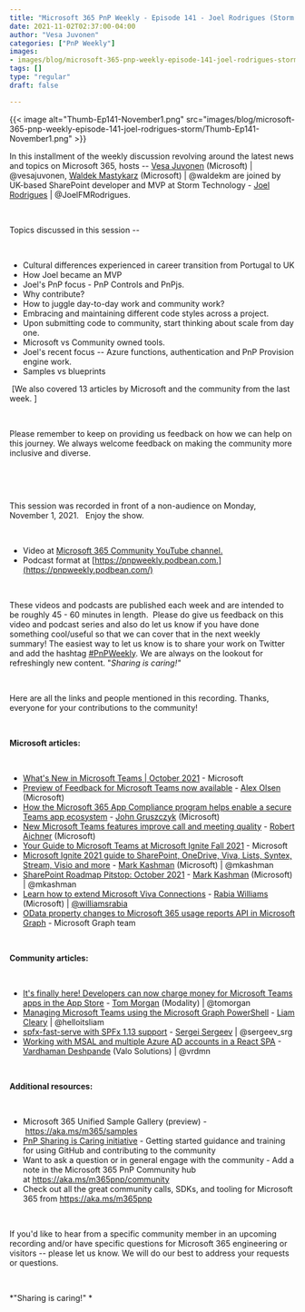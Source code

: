```yaml
---
title: "Microsoft 365 PnP Weekly - Episode 141 - Joel Rodrigues (Storm Technologies)"
date: 2021-11-02T02:37:00-04:00
author: "Vesa Juvonen"
categories: ["PnP Weekly"]
images:
- images/blog/microsoft-365-pnp-weekly-episode-141-joel-rodrigues-storm/Thumb-Ep141-November1.png
tags: []
type: "regular"
draft: false

---
```


{{< image alt="Thumb-Ep141-November1.png" src="images/blog/microsoft-365-pnp-weekly-episode-141-joel-rodrigues-storm/Thumb-Ep141-November1.png" >}}
 

In this installment of the weekly discussion revolving around the latest
news and topics on Microsoft 365, hosts -- [Vesa
Juvonen](http://twitter.com/vesajuvonen) (Microsoft) \|
\@vesajuvonen, [Waldek
Mastykarz](http://twitter.com/waldekm) (Microsoft) \| \@waldekm are
joined by UK-based SharePoint developer and MVP at Storm Technology -
[Joel Rodrigues](http://twitter.com/JoelFMRodrigues) \|
\@JoelFMRodrigues.

 

Topics discussed in this session --

 

-   Cultural differences experienced in career transition from Portugal
    to UK
-   How Joel became an MVP
-   Joel's PnP focus - PnP Controls and PnPjs.   
-   Why contribute? 
-   How to juggle day-to-day work and community work? 
-   Embracing and maintaining different code styles across a project. 
-   Upon submitting code to community, start thinking about scale from
    day one. 
-   Microsoft vs Community owned tools.
-   Joel's recent focus -- Azure functions, authentication and PnP
    Provision engine work.
-   Samples vs blueprints     

 [We also covered 13 articles by Microsoft and the community from the
last week. ]

 

Please remember to keep on providing us feedback on how we can help on
this journey. We always welcome feedback on making the community more
inclusive and diverse.

 



 

This session was recorded in front of a non-audience on Monday, November
1, 2021.   Enjoy the show. 

 

-   Video at [Microsoft 365 Community YouTube
    channel.](https://aka.ms/m365pnp-videos)
-   Podcast format
    at [https://pnpweekly.podbean.com.](https://pnpweekly.podbean.com/)

 

These videos and podcasts are published each week and are intended to be
roughly 45 - 60 minutes in length.  Please do give us feedback on this
video and podcast series and also do let us know if you have done
something cool/useful so that we can cover that in the next weekly
summary! The easiest way to let us know is to share your work on Twitter
and add the
hashtag [#PnPWeekly](https://twitter.com/search?q=%23pnpweekly). We are
always on the lookout for refreshingly new content. "*Sharing is
caring!"* 

 

Here are all the links and people mentioned in this recording. Thanks,
everyone for your contributions to the community!

 

**Microsoft articles:**

 

-   [What's New in Microsoft Teams \| October
    2021](https://techcommunity.microsoft.com/t5/microsoft-teams-blog/what-s-new-in-microsoft-teams-october-2021/ba-p/2824105) -
    Microsoft
-   [Preview of Feedback for Microsoft Teams now
    available](https://techcommunity.microsoft.com/t5/microsoft-teams-blog/preview-of-feedback-for-microsoft-teams-now-available/ba-p/2896845) -
    [Alex
    Olsen](https://techcommunity.microsoft.com/t5/user/viewprofilepage/user-id/76330)
    (Microsoft)
-   [How the Microsoft 365 App Compliance program helps enable a secure
    Teams app
    ecosystem](https://techcommunity.microsoft.com/t5/microsoft-teams-blog/how-the-microsoft-365-app-compliance-program-helps-enable-a/ba-p/2892896)
    - [John
    Gruszczyk](https://techcommunity.microsoft.com/t5/user/viewprofilepage/user-id/6026)
    (Microsoft)
-   [New Microsoft Teams features improve call and meeting
    quality](https://techcommunity.microsoft.com/t5/microsoft-teams-blog/new-microsoft-teams-features-improve-call-and-meeting-quality/ba-p/2884341)
    - [Robert
    Aichner](https://techcommunity.microsoft.com/t5/user/viewprofilepage/user-id/903391)
    (Microsoft)
-   [Your Guide to Microsoft Teams at Microsoft Ignite Fall
    2021](https://techcommunity.microsoft.com/t5/microsoft-teams-blog/your-guide-to-microsoft-teams-at-microsoft-ignite-fall-2021/ba-p/2883931) -
    Microsoft
-   [Microsoft Ignite 2021 guide to SharePoint, OneDrive, Viva, Lists,
    Syntex, Stream, Visio and
    more](https://techcommunity.microsoft.com/t5/microsoft-sharepoint-blog/microsoft-ignite-2021-guide-to-sharepoint-onedrive-viva-lists/ba-p/2853103) -
    [Mark Kashman](https://twitter.com/mkashman) (Microsoft)
    \| \@mkashman
-   [SharePoint Roadmap Pitstop: October
    2021](https://techcommunity.microsoft.com/t5/microsoft-sharepoint-blog/sharepoint-roadmap-pitstop-october-2021/ba-p/2890948) -
    [Mark Kashman](https://twitter.com/mkashman) (Microsoft)
    \| \@mkashman
-   [Learn how to extend Microsoft Viva
    Connections](https://devblogs.microsoft.com/microsoft365dev/learn-how-to-extend-microsoft-viva-connections/) -
    [Rabia Williams](https://twitter.com/williamsrabia) (Microsoft)
    \| [\@williamsrabia](/t5/user/viewprofilepage/user-id/792201)
-   [OData property changes to Microsoft 365 usage reports API in
    Microsoft
    Graph](https://devblogs.microsoft.com/microsoft365dev/odata-property-changes-to-microsoft-365-usage-reports-api-in-microsoft-graph/) -
    Microsoft Graph team

 

**Community articles:**

 

-   [It's finally here! Developers can now charge money for Microsoft
    Teams apps in the App
    Store](https://blog.thoughtstuff.co.uk/2021/11/its-finally-here-developers-can-now-charge-money-for-microsoft-teams-apps-in-the-app-store/) -
    [Tom Morgan](https://twitter.com/tomorgan) (Modality) \| \@tomorgan
-   [Managing Microsoft Teams using the Microsoft Graph
    PowerShell](https://helloitsliam.com/2021/10/29/managing-microsoft-teams-using-the-microsoft-graph-powershell/?utm_source=feedburner&utm_medium=feed&utm_campaign=Feed%3A+helloitsliam+%28Liam+Cleary+%5BMVP%5D%29) -
    [Liam Cleary](https://twitter.com/helloitsliam) \| \@helloitsliam
-   [spfx-fast-serve with SPFx 1.13
    support](https://spblog.net/post/2021/10/26/spfx-fast-serve-with-spfx-1-13-support) -
    [Sergei Sergeev](https://twitter.com/sergeev_srg) \| \@sergeev_srg
-   [Working with MSAL and multiple Azure AD accounts in a React
    SPA](https://www.vrdmn.com/2021/11/work-with-multiple-accounts-in-react.html) -
    [Vardhaman Deshpande](https://twitter.com/vrdmn) (Valo Solutions)
    \| \@vrdmn

 

**Additional resources:**

 

-   Microsoft 365 Unified Sample Gallery (preview)
    - <https://aka.ms/m365/samples> 
-   [PnP Sharing is Caring
    initiative](https://aka.ms/sharing-is-caring) - Getting started
    guidance and training for using GitHub and contributing to the
    community
-   Want to ask a question or in general engage with the community - Add
    a note in the Microsoft 365 PnP Community hub
    at <https://aka.ms/m365pnp/community>
-   Check out all the great community calls, SDKs, and tooling for
    Microsoft 365 from <https://aka.ms/m365pnp>

 

If you'd like to hear from a specific community member in an upcoming
recording and/or have specific questions for Microsoft 365 engineering
or visitors -- please let us know. We will do our best to address your
requests or questions.

 

*"Sharing is caring!" *
